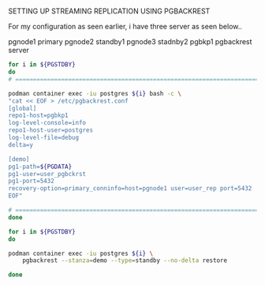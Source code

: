 # 

SETTING UP STREAMING REPLICATION USING PGBACKREST

For my configuration as seen earlier, i have three server as seen below..

pgnode1 primary
pgnode2 standby1
pgnode3 stadnby2
pgbkp1  pgbackrest server


```bash
for i in ${PGSTDBY}
do
# ============================================================================

podman container exec -iu postgres ${i} bash -c \
"cat << EOF > /etc/pgbackrest.conf
[global]
repo1-host=pgbkp1
log-level-console=info
repo1-host-user=postgres
log-level-file=debug
delta=y

[demo]
pg1-path=${PGDATA}
pg1-user=user_pgbckrst
pg1-port=5432
recovery-option=primary_conninfo=host=pgnode1 user=user_rep port=5432
EOF"

# ============================================================================
done
```




```bash
for i in ${PGSTDBY}
do

podman container exec -iu postgres ${i} \
    pgbackrest --stanza=demo --type=standby --no-delta restore

done
```

